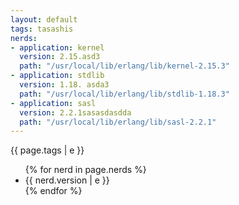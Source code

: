 ```yaml
---
layout: default
tags: tasashis
nerds:
- application: kernel
  version: 2.15.asd3
  path: "/usr/local/lib/erlang/lib/kernel-2.15.3"
- application: stdlib
  version: 1.18. asda3
  path: "/usr/local/lib/erlang/lib/stdlib-1.18.3"
- application: sasl
  version: 2.2.1sasasdasdda
  path: "/usr/local/lib/erlang/lib/sasl-2.2.1"
---
```


{{ page.tags | e }}

<ul>
{% for nerd in page.nerds %}
  <li>{{ nerd.version | e }}</li>
{% endfor %}
</ul>